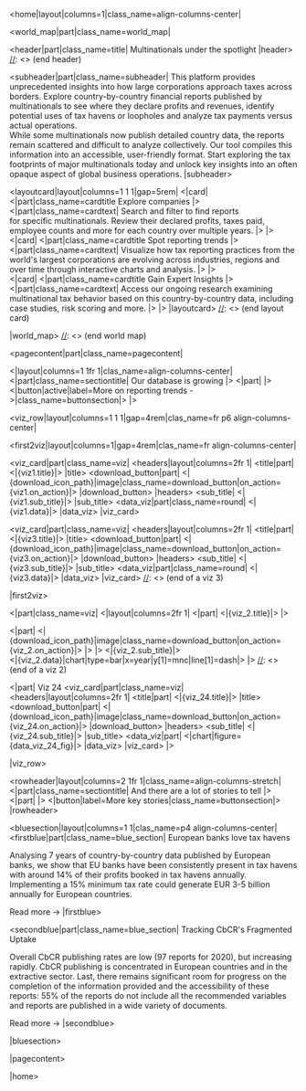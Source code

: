 <home|layout|columns=1|class_name=align-columns-center|

<world_map|part|class_name=world_map|

[//]: <> (header)
<header|part|class_name=title|
Multinationals under the spotlight
|header>
[//]: <> (end header)

<subheader|part|class_name=subheader|
This platform provides unprecedented insights into 
how large corporations approach taxes across borders. 
Explore country-by-country financial reports published 
by multinationals to see where they declare profits 
and revenues, identify potential uses of tax havens 
or loopholes and analyze tax payments versus actual 
operations.  
While some multinationals now publish detailed 
country data, the reports remain scattered and 
difficult to analyze collectively. Our tool compiles 
this information into an accessible, user-friendly 
format. Start exploring the tax footprints of major 
multinationals today and unlock key insights into an 
often opaque aspect of global business operations.
|subheader>


[//]: <> (layout card)
<layoutcard|layout|columns=1 1 1|gap=5rem|
  <|card|
  <|part|class_name=cardtitle
  Explore companies
  |>
  <|part|class_name=cardtext|
  Search and filter to find reports   
  for specific multinationals. Review their declared 
  profits, taxes paid, employee counts and more for 
  each country over multiple years.
  |>
  |>    
  <|card|
  <|part|class_name=cardtitle
  Spot reporting trends
  |>
  <|part|class_name=cardtext|
  Visualize how tax reporting practices from the 
  world's largest corporations are evolving across
  industries, regions and over time through 
  interactive charts and analysis.
  |>
  |>   
  <|card|
  <|part|class_name=cardtitle
  Gain Expert Insights
  |>
  <|part|class_name=cardtext|
  Access our ongoing research examining 
  multinational tax behavior based on this 
  country-by-country data, including case 
  studies, risk scoring and more.
  |>
  |>
|layoutcard>
[//]: <> (end layout card)

|world_map>
[//]: <> (end world map)

<pagecontent|part|class_name=pagecontent|

<|layout|columns=1 1fr 1|clas_name=align-columns-center|
<|part|class_name=sectiontitle|
Our database is growing 
|>
<|part|
|>
<|button|active|label=More on reporting trends ->|class_name=buttonsection|>
|>



[//]: <> (row viz)
<viz_row|layout|columns=1 1 1|gap=4rem|clas_name=fr p6 align-columns-center|

<first2viz|layout|columns=1|gap=4rem|clas_name=fr align-columns-center|

[//]: <> (a viz 1)
<viz_card|part|class_name=viz|
<headers|layout|columns=2fr 1|
<title|part|
<|{viz1.title}|>
|title>
<download_button|part|
<|{download_icon_path}|image|class_name=download_button|on_action={viz1.on_action}|>
|download_button>
|headers>
<sub_title|
<|{viz1.sub_title}|>
|sub_title>
<data_viz|part|class_name=round|
<|{viz1.data}|>
|data_viz>
|viz_card>

[//]: <> (a viz 3)
<viz_card|part|class_name=viz|
<headers|layout|columns=2fr 1|
<title|part|
<|{viz3.title}|>
|title>
<download_button|part|
<|{download_icon_path}|image|class_name=download_button|on_action={viz3.on_action}|>
|download_button>
|headers>
<sub_title|
<|{viz3.sub_title}|>
|sub_title>
<data_viz|part|class_name=round|
<|{viz3.data}|>
|data_viz>
|viz_card>
[//]: <> (end of a viz 3)

|first2viz>


[//]: <> (a viz 2)
<|part|class_name=viz|
<|layout|columns=2fr 1|
<|part|
<|{viz_2.title}|>
|>                     
  
<|part|
<|{download_icon_path}|image|class_name=download_button|on_action={viz_2.on_action}|>
|>
|>
<|{viz_2.sub_title}|>  
<|{viz_2.data}|chart|type=bar|x=year|y[1]=mnc|line[1]=dash|>
|>
[//]: <> (end of a viz 2)


<|part|
Viz 24
<viz_card|part|class_name=viz|
<headers|layout|columns=2fr 1|
<title|part|
<|{viz_24.title}|>
|title>
<download_button|part|
<|{download_icon_path}|image|class_name=download_button|on_action={viz_24.on_action}|>
|download_button>
|headers>
<sub_title|
<|{viz_24.sub_title}|>
|sub_title>
<data_viz|part|
<|chart|figure={data_viz_24_fig}|>
|data_viz>
|viz_card>
|>

|viz_row>



<rowheader|layout|columns=2 1fr 1|class_name=align-columns-stretch|
<|part|class_name=sectiontitle|
And there are a lot of stories to tell
|>
<|part|
|>
<|button|label=More key stories|class_name=buttonsection|>
|rowheader>


<bluesection|layout|columns=1  1|clas_name=p4 align-columns-center|
<firstblue|part|class_name=blue_section|
European banks love tax havens

Analysing 7 years of country-by-country data published 
by European banks, we show that EU banks have been consistently present in tax havens with around 14% of their profits booked in tax havens annually. Implementing 
a 15% minimum tax rate could generate EUR 3-5 billion annually for European countries.

Read more ->
|firstblue>


<secondblue|part|class_name=blue_section|
Tracking CbCR's Fragmented Uptake

Overall CbCR publishing rates are low (97 reports for 2020), 
but increasing rapidly. CbCR publishing is concentrated in European countries and in the extractive sector. Last, there remains significant room for progress on the completion of the information provided 
and the accessibility of these reports: 55% of the reports
do not include all the recommended variables and reports are published in a wide variety of documents.

Read more ->
|secondblue>

|bluesection>

|pagecontent>

|home>